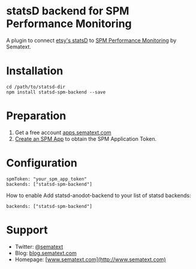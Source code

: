 # statsD backend for SPM Performance Monitoring

A plugin to connect [etsy's statsD](https://github.com/etsy/statsd) to [SPM Performance Monitoring](http://sematext.com/spm/) by Sematext. 

# Installation

```
cd /path/to/statsd-dir
npm install statsd-spm-backend --save
```

# Preparation

1. Get a free account [apps.sematext.com](https://apps.sematext.com/users-web/register.do)  
2. [Create an SPM App](https://apps.sematext.com/spm-reports/registerApplication.do) to obtain the SPM Application Token.

# Configuration
```
spmToken: "your_spm_app_token"
backends: ["statsd-spm-backend"]
```

How to enable
Add statsd-anodot-backend to your list of statsd backends:
```
backends: ["statsd-spm-backend"]
```

# Support 

- Twitter: [@sematext](http://www.twitter.com/sematext)
- Blog: [blog.sematext.com](http://blog.sematext.com)
- Homepage: [www.sematext.com](http://www.sematext.com)

